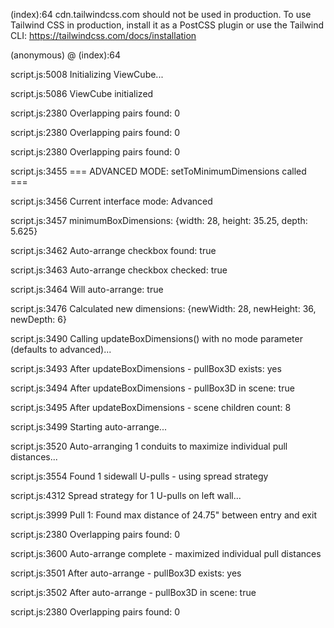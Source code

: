(index):64 cdn.tailwindcss.com should not be used in production. To use Tailwind CSS in production, install it as a PostCSS plugin or use the Tailwind CLI: https://tailwindcss.com/docs/installation

(anonymous) @ (index):64

script.js:5008 Initializing ViewCube...

script.js:5086 ViewCube initialized

script.js:2380 Overlapping pairs found: 0

script.js:2380 Overlapping pairs found: 0

script.js:2380 Overlapping pairs found: 0

script.js:3455 === ADVANCED MODE: setToMinimumDimensions called ===

script.js:3456 Current interface mode: Advanced

script.js:3457 minimumBoxDimensions: {width: 28, height: 35.25, depth: 5.625}

script.js:3462 Auto-arrange checkbox found: true

script.js:3463 Auto-arrange checkbox checked: true

script.js:3464 Will auto-arrange: true

script.js:3476 Calculated new dimensions: {newWidth: 28, newHeight: 36, newDepth: 6}

script.js:3490 Calling updateBoxDimensions() with no mode parameter (defaults to advanced)...

script.js:3493 After updateBoxDimensions - pullBox3D exists: yes

script.js:3494 After updateBoxDimensions - pullBox3D in scene: true

script.js:3495 After updateBoxDimensions - scene children count: 8

script.js:3499 Starting auto-arrange...

script.js:3520 Auto-arranging 1 conduits to maximize individual pull distances...

script.js:3554 Found 1 sidewall U-pulls - using spread strategy

script.js:4312 Spread strategy for 1 U-pulls on left wall...

script.js:3999 Pull 1: Found max distance of 24.75" between entry and exit

script.js:2380 Overlapping pairs found: 0

script.js:3600 Auto-arrange complete - maximized individual pull distances

script.js:3501 After auto-arrange - pullBox3D exists: yes

script.js:3502 After auto-arrange - pullBox3D in scene: true

script.js:2380 Overlapping pairs found: 0



